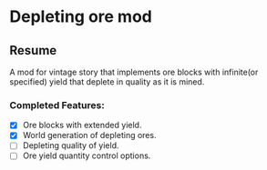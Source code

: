 # Depleting ore mod

## Resume

A mod for vintage story that implements ore blocks with infinite(or specified) yield that deplete in quality as it is mined.

### Completed Features:
- [x] Ore blocks with extended yield.
- [x] World generation of depleting ores. 
- [ ] Depleting quality of yield.
- [ ] Ore yield quantity control options.
